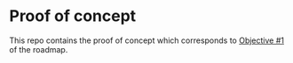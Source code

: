 # Proof of concept

This repo contains the proof of concept which corresponds to [Objective #1](https://github.com/privency/.github/blob/main/profile/ROADMAP.md#objective-1-proof-of-concep) of the roadmap.

